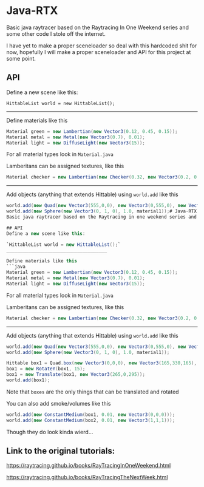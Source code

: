 # Java-RTX
Basic java raytracer based on the Raytracing In One Weekend series and some other code I stole off the internet. 

I have yet to make a proper sceneloader so deal with this hardcoded shit for now, hopefully I will make a proper sceneloader and API for this project at some point.

## API
Define a new scene like this:

`HittableList world = new HittableList();`
_____________________________________

Define materials like this
```java
Material green = new Lambertian(new Vector3(0.12, 0.45, 0.15));
Material metal = new Metal(new Vector3(0.7), 0.01);
Material light = new DiffuseLight(new Vector3(15));
```
For all material types look in `Material.java`

Lamberitans can be assigned textures, like this
```java
Material checker = new Lambertian(new Checker(0.32, new Vector3(0.2, 0.3, 0.1), new Vector3(0.9)));
```
_____________________________________

Add objects (anything that extends Hittable) using `world.add` like this
```java
world.add(new Quad(new Vector3(555,0,0), new Vector3(0,555,0), new Vector3(0,0,555), green)); // Example of adding a green quad
world.add(new Sphere(new Vector3(0, 1, 0), 1.0, material1));# Java-RTX
Basic java raytracer based on the Raytracing in one weekend series and some other code I stole off the internet. I have yet to make a proper sceneloader so deal with this hardcoded shit for now, hopefully I will make a proper sceneloader and API for this project at some point.

## API
Define a new scene like this:

`HittableList world = new HittableList();`
_____________________________________

Define materials like this
```java
Material green = new Lambertian(new Vector3(0.12, 0.45, 0.15));
Material metal = new Metal(new Vector3(0.7), 0.01);
Material light = new DiffuseLight(new Vector3(15));
```
For all material types look in `Material.java`

Lamberitans can be assigned textures, like this
```java
Material checker = new Lambertian(new Checker(0.32, new Vector3(0.2, 0.3, 0.1), new Vector3(0.9)));
```
_____________________________________

Add objects (anything that extends Hittable) using `world.add` like this
```java
world.add(new Quad(new Vector3(555,0,0), new Vector3(0,555,0), new Vector3(0,0,555), green)); // Example of adding a green quad
world.add(new Sphere(new Vector3(0, 1, 0), 1.0, material1));

Hittable box1 = Quad.box(new Vector3(0,0,0), new Vector3(165,330,165), metal);
box1 = new RotateY(box1, 15);
box1 = new Translate(box1, new Vector3(265,0,295));
world.add(box1);
```
Note that `boxes` are the only things that can be translated and rotated

You can also add smoke/volumes like this
```java
world.add(new ConstantMedium(box1, 0.01, new Vector3(0,0,0)));
world.add(new ConstantMedium(box2, 0.01, new Vector3(1,1,1)));
```

Though they do look kinda wierd...

## Link to the original tutorials: 

https://raytracing.github.io/books/RayTracingInOneWeekend.html

https://raytracing.github.io/books/RayTracingTheNextWeek.html
